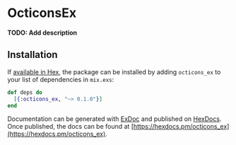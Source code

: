 # OcticonsEx

**TODO: Add description**

## Installation

If [available in Hex](https://hex.pm/docs/publish), the package can be installed
by adding `octicons_ex` to your list of dependencies in `mix.exs`:

```elixir
def deps do
  [{:octicons_ex, "~> 0.1.0"}]
end
```

Documentation can be generated with [ExDoc](https://github.com/elixir-lang/ex_doc)
and published on [HexDocs](https://hexdocs.pm). Once published, the docs can
be found at [https://hexdocs.pm/octicons_ex](https://hexdocs.pm/octicons_ex).

